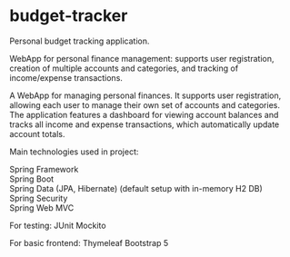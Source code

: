 # budget-tracker
Personal budget tracking application.

WebApp for personal finance management: supports user registration, creation of multiple accounts and categories, and tracking of income/expense transactions.

A WebApp for managing personal finances. It supports user registration, allowing each user to manage their own set of accounts and categories. 
The application features a dashboard for viewing account balances and tracks all income and expense transactions, which automatically update account totals.

Main technologies used in project:

Spring Framework  
Spring Boot  
Spring Data (JPA, Hibernate) (default setup with in-memory H2 DB)  
Spring Security  
Spring Web MVC  

For testing:
JUnit
Mockito

For basic frontend:
Thymeleaf
Bootstrap 5
